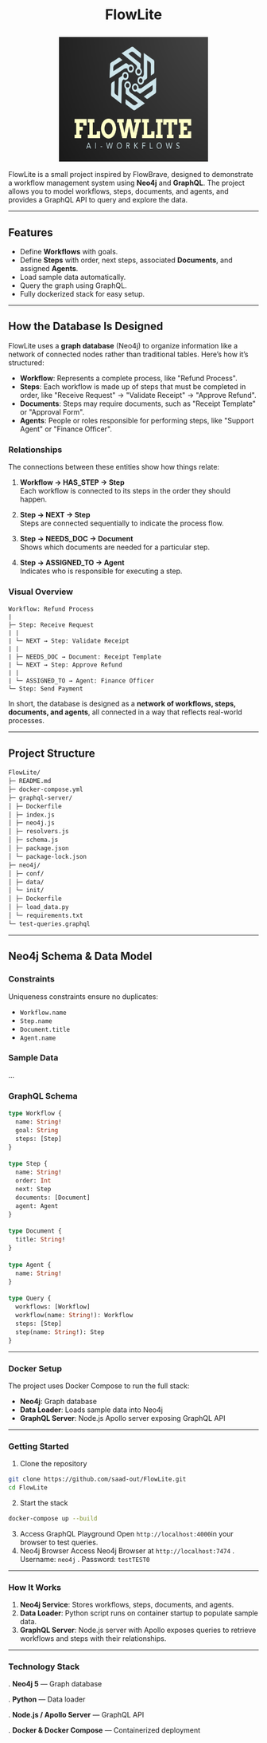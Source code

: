 # <p align="center">FlowLite</p>

<p align="center">
  <img src="https://github.com/saad-out/FlowLite/blob/main/FlowLite.png" style="height: 250px; width:300px;"/>
</p>

FlowLite is a small project inspired by FlowBrave, designed to demonstrate a workflow management system using **Neo4j** and **GraphQL**. The project allows you to model workflows, steps, documents, and agents, and provides a GraphQL API to query and explore the data.

---

## Features

- Define **Workflows** with goals.
- Define **Steps** with order, next steps, associated **Documents**, and assigned **Agents**.
- Load sample data automatically.
- Query the graph using GraphQL.
- Fully dockerized stack for easy setup.

---

## How the Database Is Designed

FlowLite uses a **graph database** (Neo4j) to organize information like a network of connected nodes rather than traditional tables. Here’s how it’s structured:

- **Workflow**: Represents a complete process, like "Refund Process".
- **Steps**: Each workflow is made up of steps that must be completed in order, like "Receive Request" → "Validate Receipt" → "Approve Refund".
- **Documents**: Steps may require documents, such as "Receipt Template" or "Approval Form".
- **Agents**: People or roles responsible for performing steps, like "Support Agent" or "Finance Officer".

### Relationships

The connections between these entities show how things relate:

1. **Workflow → HAS_STEP → Step**  
   Each workflow is connected to its steps in the order they should happen.

2. **Step → NEXT → Step**  
   Steps are connected sequentially to indicate the process flow.

3. **Step → NEEDS_DOC → Document**  
   Shows which documents are needed for a particular step.

4. **Step → ASSIGNED_TO → Agent**  
   Indicates who is responsible for executing a step.

### Visual Overview

```
Workflow: Refund Process
|
├─ Step: Receive Request
| |
| └─ NEXT → Step: Validate Receipt
| |
| ├─ NEEDS_DOC → Document: Receipt Template
| └─ NEXT → Step: Approve Refund
| |
| └─ ASSIGNED_TO → Agent: Finance Officer
└─ Step: Send Payment
```

In short, the database is designed as a **network of workflows, steps, documents, and agents**, all connected in a way that reflects real-world processes.

---

## Project Structure
```bash
FlowLite/
├─ README.md
├─ docker-compose.yml
├─ graphql-server/
│ ├─ Dockerfile
│ ├─ index.js
│ ├─ neo4j.js
│ ├─ resolvers.js
│ ├─ schema.js
│ ├─ package.json
│ └─ package-lock.json
├─ neo4j/
│ ├─ conf/
│ ├─ data/
│ └─ init/
│ ├─ Dockerfile
│ ├─ load_data.py
│ └─ requirements.txt
└─ test-queries.graphql
```

---

## Neo4j Schema & Data Model

### Constraints
Uniqueness constraints ensure no duplicates:

- `Workflow.name`
- `Step.name`
- `Document.title`
- `Agent.name`

### Sample Data
...

### GraphQL Schema
```graphql
type Workflow {
  name: String!
  goal: String
  steps: [Step]
}

type Step {
  name: String!
  order: Int
  next: Step
  documents: [Document]
  agent: Agent
}

type Document {
  title: String!
}

type Agent {
  name: String!
}

type Query {
  workflows: [Workflow]
  workflow(name: String!): Workflow
  steps: [Step]
  step(name: String!): Step
}


```

---

### Docker Setup
The project uses Docker Compose to run the full stack:
- **Neo4j**: Graph database
- **Data Loader**: Loads sample data into Neo4j
- **GraphQL Server**: Node.js Apollo server exposing GraphQL API
---
### Getting Started
1. Clone the repository
```bash
git clone https://github.com/saad-out/FlowLite.git
cd FlowLite
```
2. Start the stack
```bash
docker-compose up --build
```
3. Access GraphQL Playground
Open `http://localhost:4000`in your browser to test queries.
4. Neo4j Browser
Access Neo4j Browser at `http://localhost:7474`
. Username: `neo4j`
. Password: `testTEST0`
---
### How It Works
1. **Neo4j Service**: Stores workflows, steps, documents, and agents.
2. **Data Loader**: Python script runs on container startup to populate sample data.
3. **GraphQL Server**: Node.js server with Apollo exposes queries to retrieve workflows and steps with their relationships.
---
### Technology Stack
. **Neo4j 5** — Graph database

. **Python** — Data loader

. **Node.js / Apollo Server** — GraphQL API

. **Docker & Docker Compose** — Containerized deployment
